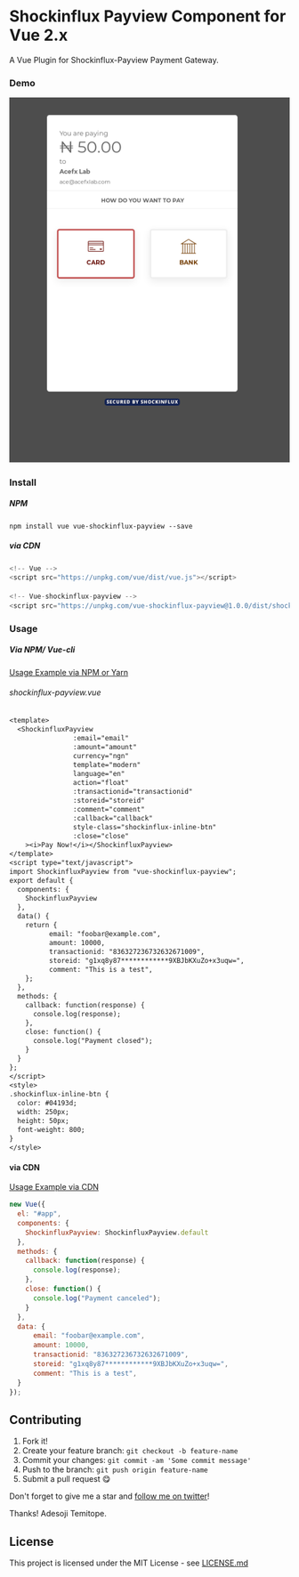 # Shockinflux Payview Component for Vue 2.x

A Vue Plugin for Shockinflux-Payview Payment Gateway.

### Demo

![Demo Image](shockinflux-demo.png?raw=true "Demo Image")

### Install

##### NPM

```
npm install vue vue-shockinflux-payview --save
```

##### via CDN

```javascript
<!-- Vue -->
<script src="https://unpkg.com/vue/dist/vue.js"></script>

<!-- Vue-shockinflux-payview -->
<script src="https://unpkg.com/vue-shockinflux-payview@1.0.0/dist/shockinflux.min.js"></script>

```

### Usage


##### Via NPM/ Vue-cli
[Usage Example via NPM or Yarn](examples/commonjs/App.vue)

###### shockinflux-payview.vue

```vue
<template>
  <ShockinfluxPayview
                :email="email"
                :amount="amount"
                currency="ngn"
                template="modern"
                language="en"
                action="float"
                :transactionid="transactionid"
                :storeid="storeid"
                :comment="comment"
                :callback="callback"
                style-class="shockinflux-inline-btn"
                :close="close"
    ><i>Pay Now!</i></ShockinfluxPayview>
</template>
<script type="text/javascript">
import ShockinfluxPayview from "vue-shockinflux-payview";
export default {
  components: {
    ShockinfluxPayview
  },
  data() {
    return {
          email: "foobar@example.com",
          amount: 10000,
          transactionid: "836327236732632671009",
          storeid: "g1xq8y87************9XBJbKXuZo+x3uqw=",
          comment: "This is a test",
    };
  },
  methods: {
    callback: function(response) {
      console.log(response);
    },
    close: function() {
      console.log("Payment closed");
    }
  }
};
</script>
<style>
.shockinflux-inline-btn {
  color: #04193d;
  width: 250px;
  height: 50px;
  font-weight: 800;
}
</style>
```

#### via CDN
[Usage Example via CDN](examples/index.html)

```javascript
new Vue({
  el: "#app",
  components: {
    ShockinfluxPayview: ShockinfluxPayview.default
  },
  methods: {
    callback: function(response) {
      console.log(response);
    },
    close: function() {
      console.log("Payment canceled");
    }
  },
  data: {
      email: "foobar@example.com",
      amount: 10000,
      transactionid: "836327236732632671009",
      storeid: "g1xq8y87************9XBJbKXuZo+x3uqw=",
      comment: "This is a test",
  }
});
```

## Contributing

1. Fork it!
2. Create your feature branch: `git checkout -b feature-name`
3. Commit your changes: `git commit -am 'Some commit message'`
4. Push to the branch: `git push origin feature-name`
5. Submit a pull request 😋

Don't forget to give me a star and [follow me on twitter](https://twitter.com/temitopedaviid)!

Thanks!
Adesoji Temitope.

## License

This project is licensed under the MIT License - see [LICENSE.md](LICENSE.md)
